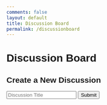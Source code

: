 ```yaml
---
comments: false
layout: default
title: Discussion Board
permalink: /discussionboard
---
```


<!DOCTYPE html>
<html>
<head>
    <title>Discussion Board</title>
    <style>
        /* Basic styling for the discussion board */
        body {
            font-family: Arial, sans-serif;
            margin: 20px;
        }
        .discussion {
            border: 1px solid #ccc;
            padding: 10px;
            margin: 10px 0;
        }
        .post {
            border: 1px solid #eee;
            padding: 10px;
            margin: 10px 0;
        }
        .comment {
            border: 1px solid #f0f0f0;
            padding: 5px;
            margin: 5px 0;
        }
    </style>
</head>
<body>
    <h1>Discussion Board</h1>
    <!-- Create a new discussion form -->
    <h2>Create a New Discussion</h2>
    <form id="create-discussion-form">
        <input type="text" id="discussion-title" placeholder="Discussion Title">
        <button type="submit">Submit</button>
    </form>
    <!-- List of discussions -->
    <div id="discussion-list"></div>
    <script>
        // Function to fetch and display discussions
        function fetchDiscussions() {
            fetch('/api/discussions/list', { method: 'GET' })
                .then(response => response.json())
                .then(data => {
                    const discussionList = document.getElementById('discussion-list');
                    discussionList.innerHTML = '';
                    data.forEach(discussion => {
                        // Create a discussion container
                        const discussionDiv = document.createElement('div');
                        discussionDiv.className = 'discussion';
                        // Add the discussion title
                        const title = document.createElement('h3');
                        title.innerText = discussion.title;
                        discussionDiv.appendChild(title);
                        // Add a form for creating a post
                        const postForm = document.createElement('form');
                        postForm.className = 'create-post-form';
                        postForm.innerHTML = `
                            <input type="text" placeholder="New Post">
                            <button type="submit">Post</button>
                        `;
                        // Add the post form to the discussion container
                        discussionDiv.appendChild(postForm);
                        // Add an empty div to display posts
                        const postContainer = document.createElement('div');
                        postContainer.className = 'post-container';
                        // Event listener to create a new post
                        postForm.addEventListener('submit', function (e) {
                            e.preventDefault();
                            const newPostInput = postForm.querySelector('input');
                            const newPost = newPostInput.value;
                            if (newPost) {
                                // Call the create post API and then refresh the discussion
                                createPost(discussion.title, newPost);
                                fetchDiscussions();
                                newPostInput.value = '';
                            }
                        });
                        // Append the post container to the discussion container
                        discussionDiv.appendChild(postContainer);
                        // Fetch and display posts for this discussion
                        fetchPosts(discussion.title, postContainer);
                        // Append the discussion container to the list
                        discussionList.appendChild(discussionDiv);
                    });
                });
        }
        // Function to create a new post
        function createPost(discussionTitle, content) {
            fetch(`/api/discussions/${discussionTitle}/create`, {
                method: 'POST',
                headers: {
                    'Content-Type': 'application/json',
                },
                body: JSON.stringify({ 'content': content }),
            });
        }
        // Function to fetch and display posts for a discussion
        function fetchPosts(discussionTitle, postContainer) {
            fetch(`/api/discussions/${discussionTitle}/list`, { method: 'GET' })
                .then(response => response.json())
                .then(data => {
                    const posts = data;
                    postContainer.innerHTML = '';
                    posts.forEach(post => {
                        // Create a post container
                        const postDiv = document.createElement('div');
                        postDiv.className = 'post';
                        // Add the post content
                        const content = document.createElement('p');
                        content.innerText = post.content;
                        postDiv.appendChild(content);
                        // Add a form for creating a comment
                        const commentForm = document.createElement('form');
                        commentForm.className = 'create-comment-form';
                        commentForm.innerHTML = `
                            <input type="text" placeholder="Leave a Comment">
                            <button type="submit">Comment</button>
                        `;
                        // Add the comment form to the post container
                        postDiv.appendChild(commentForm);
                        // Add an empty div to display comments
                        const commentContainer = document.createElement('div');
                        commentContainer.className = 'comment-container';
                        // Event listener to create a new comment
                        commentForm.addEventListener('submit', function (e) {
                            e.preventDefault();
                            const newCommentInput = commentForm.querySelector('input');
                            const newComment = newCommentInput.value;
                            if (newComment) {
                                // Call the create comment API and then refresh the comments
                                createComment(discussionTitle, post.post_id, newComment);
                                fetchComments(discussionTitle, post.post_id, commentContainer);
                                newCommentInput.value = '';
                            }
                        });
                        // Append the post container to the post container
                        postContainer.appendChild(postDiv);
                        // Append the comment container to the post container
                        postContainer.appendChild(commentContainer);
                        // Fetch and display comments for this post
                        fetchComments(discussionTitle, post.post_id, commentContainer);
                    });
                });
        }
        // Function to create a new comment
        function createComment(discussionTitle, postId, content) {
            fetch(`/api/discussions/${discussionTitle}/${postId}/comment`, {
                method: 'POST',
                headers: {
                    'Content-Type': 'application/json',
                },
                body: JSON.stringify({ 'content': content }),
            });
        }
        // Function to fetch and display comments for a post
        function fetchComments(discussionTitle, postId, commentContainer) {
            fetch(`/api/discussions/${discussionTitle}/${postId}/comment`, { method: 'GET' })
                .then(response => response.json())
                .then(data => {
                    const comments = data.comments;
                    commentContainer.innerHTML = '';
                    comments.forEach(comment => {
                        // Create a comment container
                        const commentDiv = document.createElement('div');
                        commentDiv.className = 'comment';
                        // Add the comment content
                        const content = document.createElement('p');
                        content.innerText = comment.content;
                        commentDiv.appendChild(content);
                        // Append the comment container to the comment container
                        commentContainer.appendChild(commentDiv);
                    });
                });
        }
        // Initial fetch of discussions
        fetchDiscussions();
    </script>
</body>
</html>

